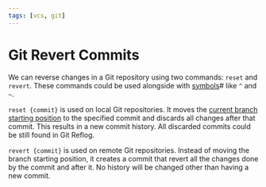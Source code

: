 ```yaml
---
tags: [vcs, git]
---
```


# Git Revert Commits

We can reverse changes in a Git repository using two commands: `reset` and
`revert`. These commands could be used alongside with
[symbols](202205251604.md)# like `^` and `~`.

`reset {commit}` is used on local Git repositories. It moves the
[current branch starting position](202204261226.md) to the specified commit and
discards all changes after that commit. This results in a new commit history.
All discarded commits could be still found in Git Reflog.

`revert {commit}` is used on remote Git repositories. Instead of moving the
branch starting position, it creates a commit that revert all the changes done
by the commit and after it. No history will be changed other than having a new
commit.
